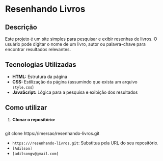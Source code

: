 # Resenhando Livros

## Descrição
Este projeto é um site simples para pesquisar e exibir resenhas de livros. O usuário pode digitar o nome de um livro, autor ou palavra-chave para encontrar resultados relevantes.

## Tecnologias Utilizadas
* **HTML:** Estrutura da página
* **CSS:** Estilização da página (assumindo que exista um arquivo `style.css`)
* **JavaScript:** Lógica para a pesquisa e exibição dos resultados

## Como utilizar
1. **Clonar o repositório:**
   ```bash
git clone https://imersao/resenhando-livros.git
  * `https:///resenhando-livros.git`: Substitua pela URL do seu repositório.
  * `[Adilson]`
  * `[adilsongv@gmail.com]`
